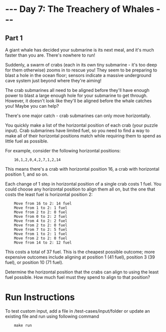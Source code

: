 # --- Day 7: The Treachery of Whales ---

## Part 1

A giant whale has decided your submarine is its next meal, and it's much faster than you are. There's nowhere to run!

Suddenly, a swarm of crabs (each in its own tiny submarine - it's too deep for them otherwise) zooms in to rescue you! They seem to be preparing to blast a hole in the ocean floor; sensors indicate a massive underground cave system just beyond where they're aiming!

The crab submarines all need to be aligned before they'll have enough power to blast a large enough hole for your submarine to get through. However, it doesn't look like they'll be aligned before the whale catches you! Maybe you can help?

There's one major catch - crab submarines can only move horizontally.

You quickly make a list of the horizontal position of each crab (your puzzle input). Crab submarines have limited fuel, so you need to find a way to make all of their horizontal positions match while requiring them to spend as little fuel as possible.

For example, consider the following horizontal positions:

        16,1,2,0,4,2,7,1,2,14

This means there's a crab with horizontal position 16, a crab with horizontal position 1, and so on.

Each change of 1 step in horizontal position of a single crab costs 1 fuel. You could choose any horizontal position to align them all on, but the one that costs the least fuel is horizontal position 2:

        Move from 16 to 2: 14 fuel
        Move from 1 to 2: 1 fuel
        Move from 2 to 2: 0 fuel
        Move from 0 to 2: 2 fuel
        Move from 4 to 2: 2 fuel
        Move from 2 to 2: 0 fuel
        Move from 7 to 2: 5 fuel
        Move from 1 to 2: 1 fuel
        Move from 2 to 2: 0 fuel
        Move from 14 to 2: 12 fuel
        
This costs a total of 37 fuel. This is the cheapest possible outcome; more expensive outcomes include aligning at position 1 (41 fuel), position 3 (39 fuel), or position 10 (71 fuel).

Determine the horizontal position that the crabs can align to using the least fuel possible. How much fuel must they spend to align to that position?

# Run Instructions

To test custom input, add a file in /test-cases/input/folder or update an existing file and run using following command

        make run
